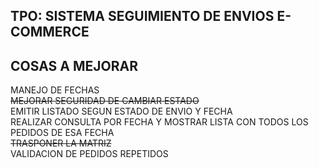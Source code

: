 ## TPO: SISTEMA SEGUIMIENTO DE ENVIOS E-COMMERCE

## COSAS A MEJORAR
MANEJO DE FECHAS <br>
~~MEJORAR SEGURIDAD DE CAMBIAR ESTADO~~ <br>
EMITIR LISTADO SEGUN ESTADO DE ENVIO Y FECHA <br>
REALIZAR CONSULTA POR FECHA Y MOSTRAR LISTA CON TODOS LOS PEDIDOS DE ESA FECHA <br>
~~TRASPONER LA MATRIZ~~ <br>
VALIDACION DE PEDIDOS REPETIDOS <br>
